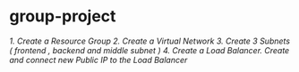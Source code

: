 # group-project
*1. Create a Resource Group*
*2. Create a Virtual Network*
*3. Create 3 Subnets ( frontend , backend and middle subnet )*
*4. Create a Load Balancer. Create and connect new Public IP to the Load Balancer*
